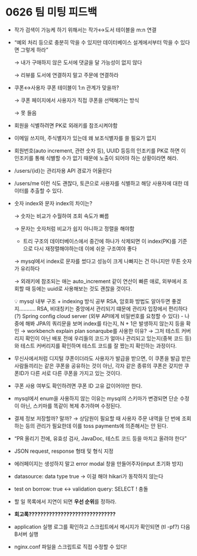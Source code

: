 # 0626 팀 미팅 피드백

- 작가 검색이 가능케 하기 위해서는 작가↔도서 테이블을 m:n 연결
- “예외 처리 등으로 충분히 막을 수 있지만 데이터베이스 설계에서부터 막을 수 있다면 그렇게 하라”

  → 내가 구매하지 않은 도서에 댓글을 달 가능성이 없지 않다

  → 리뷰를 도서에 연결하지 말고 주문에 연결하라

- 쿠폰↔사용자 쿠폰 테이블이 1:n 관계가 맞을까?

  → 쿠폰 페이지에서 사용자가 직접 쿠폰을 선택해가는 방식

  → 못 들음

- 회원을 식별하려면 PK로 외래키를 참조시켜야함
- 이메일 쓰지마, 주식별자가 있는데 왜 보조식별자를 쓸 필요가 없지
- 회원번호(auto increment, 관련 숫자 등), UUID 등등의 인조키를 PK로 하면 이 인조키를 통해 식별할 수가 없기 때문에 노출이 되어야 하는 상황이라면 해라.
- /users/{id}는 관리자용 API 경로가 어울린다
- /users/me 이런 식도 괜찮다, 토큰으로 사용자를 식별하고 해당 사용자에 대한 데이터를 추출할 수 있다.
- 숫자 index와 문자 index의 차이는?

  → 숫자는 비교가 수월하여 조회 속도가 빠름

  → 문자는 숫자처럼 비교가 쉽지 아니하고 정렬을 해야함

    - 트리 구조의 데이터베이스에서 중간에 하나가 삭제되면 이 index(PK)를 기준으로 다시 재정렬해야하는데 이에 쉬운 구조여야 좋다

  → mysql에서 index로 문자를 썼다고 성능이 크게 나빠지는 건 아니지만 무튼 숫자가 유리하다

  → 외래키에 참조되는 애는 auto_increment 같이 연산이 빠른 애로, 외부에서 조회할 때 등에는 uuid로 사용해보는 것도 괜찮을 것이다.

    <aside>
    💡 mysql 내부 구조 + indexing 방식 공부
    RSA, 암호화 방법도 알아두면 좋겠지.……….
    RSA, 비대칭키는 중앙에서 관리되기 떄문에 관리자 입장에서 편리하다(?)
    Spring config cloud server (외부 API에게 비밀번호를 요청할 수 있다) - 나중에 해봐
    JPA의 쿼리문을 보며 index를 타는지, N + 1은 발생하지 않는지 등을 확인 → workbench explain plan
    sonarqube를 사용한 이유? → 그저 테스트 커버리지 확인이 아닌 배포 전에 우리들의 코드가 얼마나 관리되고 있는지(중복 코드 등)와 테스트 커버리지를 확인하며 테스트 코드를 잘 짰는지 확인하는 과정이다.

    </aside>

- 무신사에서처럼 디지털 쿠폰이더라도 사용자가 발급을 받으면, 이 쿠폰을 발급 받은 사람들끼리는 같은 쿠폰을 공유하는 것이 아닌, 각자 같은 종류의 쿠폰은 갖지만 쿠폰ID가 다른 서로 다른 쿠폰을 가지고 있는 것이다.
- 쿠폰 사용 여부도 확인하려면 쿠폰 ID 고유 값이어야만 한다.
- mysql에서 enum을 사용하지 않는 이유는 mysql의 스키마가 변경되면 단순 수정이 아닌, 스키마를 똑같이 복제 추가하며 수정된다.
- 결제 정보 저장할까? 말까? → 상담원이 필요할 때 사용자 주문 내역을 단 번에 조회하는 등의 관리가 필요한데 이를 toss payments에 의존해서는 안 된다.
- “PR 올리기 전에, 유효성 검사, JavaDoc, 테스트 코드 등을 마치고 올려야 한다”
- JSON request, response 형태 및 형식 지정
- 에러페이지는 생성하지 말고 error modal 창을 만들어주자(input 초기화 방지)
- datasource: data type true → 이걸 해야 hikari가 동작하지 않는다
- test on borrow: true ↔ validation query: SELECT ! 충돌
- 할 일 목록에서 지연이 되면 **우선 순위**를 정하라.
- **회고록??????????????????????????????**
- application 실행 로그를 확인하고 스크립트에서 메시지가 확인되면 (tl -pf?) 다음 B서버 실행
- nginx.conf 파일을 스크립트로 직접 수정할 수 있다!